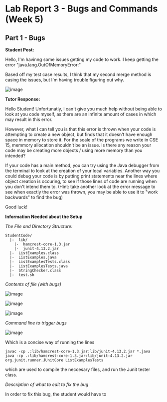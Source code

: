 # Lab Report 3 - Bugs and Commands (Week 5)

## Part 1 - Bugs

**Student Post:**

Hello, I'm havinng some issues getting my code to work. I keep getting the error "java.lang.OutOfMemoryError:" 

Based off my test case results, I think that my second merge method is casing the issues, but I'm having trouble figuring out why. 

![image](https://github.com/Sa-Rangaraj/cse15l-lab-reports/assets/158000497/ea15df06-56dc-4c5d-bb6c-94349eb2f89d)


**Tutor Response:**

Hello Student! Unfortunatly, I can't give you much help without being able to look at you code myself, as there are an infinite amount of cases in which may result in this error. 

However, what I can tell you is that this error is thrown when your code is attempting to create a new object, but finds that it doesn't have enough space in memory to store it. For the scale of the programs we write in CSE 15, memmory allocation shouldn't be an issue. Is there any reason your code may be creating more objects / using more memory than you intended?

If your code has a main method, you can try using the Java debugger from the terminal to look at the creation of your local variables. Another way you could debug your code is by putting print statements near the lines where object creation is occuring, to see if those lines of code are running when you don't intend them to. (Hint: take another look at the error message to see when exactly the error was thrown, you may be able to use it to "work backwards" to find the bug) 

Good luck!





**Information Needed about the Setup**

*The File and Directory Structure:*

```
StudentCode/
  |-  lib/
  	|-  hamcrest-core-1.3.jar
  	|-  junit-4.13.2.jar
  |-  ListExamples.class
  |-  ListExamples.java
  |-  ListExamplesTests.class
  |-  ListExamplesTests.java
  |-  StringChecker.class
  |-  test.sh
```

*Contents of file (with bugs)*

![image](https://github.com/Sa-Rangaraj/cse15l-lab-reports/assets/158000497/a7355bb6-66d5-4ebd-8728-9290f71b1b83)

![image](https://github.com/Sa-Rangaraj/cse15l-lab-reports/assets/158000497/0fe7890a-b2ff-4782-abf0-4a62e655f76e)

![image](https://github.com/Sa-Rangaraj/cse15l-lab-reports/assets/158000497/ddbfb725-9302-41ea-b8e9-f3abf9b3e2a8)


*Command line to trigger bugs*

![image](https://github.com/Sa-Rangaraj/cse15l-lab-reports/assets/158000497/5441c4fe-335f-451a-9bbd-5bdd63ed3f13)

Which is a concise way of running the lines 
```
javac -cp .:lib/hamcrest-core-1.3.jar:lib/junit-4.13.2.jar *.java
java -cp .:lib/hamcrest-core-1.3.jar:lib/junit-4.13.2.jar org.junit.runner.JUnitCore ListExamplesTests
```

which are used to compile the neccesary files, and run the Junit tester class. 


*Description of what to edit to fix the bug*

In order to fix this bug, the student would have to 













